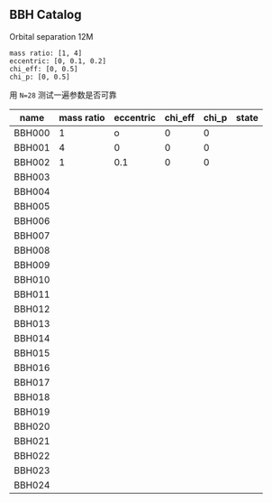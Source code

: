 ## BBH Catalog

Orbital separation 12M

```
mass ratio: [1, 4]
eccentric: [0, 0.1, 0.2]
chi_eff: [0, 0.5]
chi_p: [0, 0.5]
```


用 `N=28` 测试一遍参数是否可靠

| name   | mass ratio | eccentric | chi_eff | chi_p | state |
| ------ | ---------- | --------- | ------- | ----- | ----- |
| BBH000 | 1          | o         | 0       | 0     |       |
| BBH001 | 4          | 0         | 0       | 0     |       |
| BBH002 | 1          | 0.1       | 0       | 0     |       |
| BBH003 |            |           |         |       |       |
| BBH004 |            |           |         |       |       |
| BBH005 |            |           |         |       |       |
| BBH006 |            |           |         |       |       |
| BBH007 |            |           |         |       |       |
| BBH008 |            |           |         |       |       |
| BBH009 |            |           |         |       |       |
| BBH010 |            |           |         |       |       |
| BBH011 |            |           |         |       |       |
| BBH012 |            |           |         |       |       |
| BBH013 |            |           |         |       |       |
| BBH014 |            |           |         |       |       |
| BBH015 |            |           |         |       |       |
| BBH016 |            |           |         |       |       |
| BBH017 |            |           |         |       |       |
| BBH018 |            |           |         |       |       |
| BBH019 |            |           |         |       |       |
| BBH020 |            |           |         |       |       |
| BBH021 |            |           |         |       |       |
| BBH022 |            |           |         |       |       |
| BBH023 |            |           |         |       |       |
| BBH024 |            |           |         |       |       |

